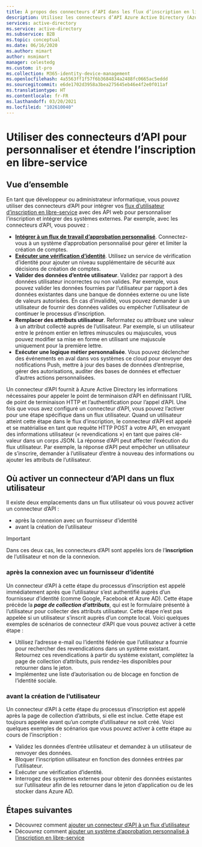 ```yaml
---
title: À propos des connecteurs d’API dans les flux d’inscription en libre-service - Azure AD
description: Utilisez les connecteurs d’API Azure Active Directory (Azure AD) pour personnaliser et étendre vos flux d’utilisateurs d’inscription en libre-service à l’aide d’API web.
services: active-directory
ms.service: active-directory
ms.subservice: B2B
ms.topic: conceptual
ms.date: 06/16/2020
ms.author: mimart
author: msmimart
manager: celestedg
ms.custom: it-pro
ms.collection: M365-identity-device-management
ms.openlocfilehash: 4a5563ff1f57f6b3684834a2488fc0665ac5eddd
ms.sourcegitcommit: e6de1702d3958a3bea275645eb46e4f2e0f011af
ms.translationtype: HT
ms.contentlocale: fr-FR
ms.lasthandoff: 03/20/2021
ms.locfileid: "102610040"
---
```

# <a name="use-api-connectors-to-customize-and-extend-self-service-sign-up"></a>Utiliser des connecteurs d’API pour personnaliser et étendre l’inscription en libre-service 

## <a name="overview"></a>Vue d’ensemble 
En tant que développeur ou administrateur informatique, vous pouvez utiliser des connecteurs d’API pour intégrer vos [flux d’utilisateur d’inscription en libre-service](self-service-sign-up-overview.md) avec des API web pour personnaliser l’inscription et intégrer des systèmes externes. Par exemple, avec les connecteurs d’API, vous pouvez :

- [**Intégrer à un flux de travail d’approbation personnalisé**](self-service-sign-up-add-approvals.md). Connectez-vous à un système d’approbation personnalisé pour gérer et limiter la création de comptes.
- [**Exécuter une vérification d’identité**](code-samples-self-service-sign-up.md#identity-verification). Utilisez un service de vérification d’identité pour ajouter un niveau supplémentaire de sécurité aux décisions de création de comptes.
- **Valider des données d’entrée utilisateur**. Validez par rapport à des données utilisateur incorrectes ou non valides. Par exemple, vous pouvez valider les données fournies par l’utilisateur par rapport à des données existantes dans une banque de données externe ou une liste de valeurs autorisées. En cas d’invalidité, vous pouvez demander à un utilisateur de fournir des données valides ou empêcher l’utilisateur de continuer le processus d’inscription.
- **Remplacer des attributs utilisateur**. Reformatez ou attribuez une valeur à un attribut collecté auprès de l’utilisateur. Par exemple, si un utilisateur entre le prénom entier en lettres minuscules ou majuscules, vous pouvez modifier sa mise en forme en utilisant une majuscule uniquement pour la première lettre. 
- **Exécuter une logique métier personnalisée**. Vous pouvez déclencher des événements en aval dans vos systèmes ce cloud pour envoyer des notifications Push, mettre à jour des bases de données d’entreprise, gérer des autorisations, auditer des bases de données et effectuer d’autres actions personnalisées.

Un connecteur d’API fournit à Azure Active Directory les informations nécessaires pour appeler le point de terminaison d’API en définissant l’URL de point de terminaison HTTP et l’authentification pour l’appel d’API. Une fois que vous avez configuré un connecteur d’API, vous pouvez l’activer pour une étape spécifique dans un flux utilisateur. Quand un utilisateur atteint cette étape dans le flux d’inscription, le connecteur d’API est appelé et se matérialise en tant que requête HTTP POST à votre API, en envoyant des informations utilisateur (« revendications ») en tant que paires clé-valeur dans un corps JSON. La réponse d’API peut affecter l’exécution du flux utilisateur. Par exemple, la réponse d’API peut empêcher un utilisateur de s’inscrire, demander à l’utilisateur d’entre à nouveau des informations ou ajouter les attributs de l’utilisateur.

## <a name="where-you-can-enable-an-api-connector-in-a-user-flow"></a>Où activer un connecteur d’API dans un flux utilisateur

Il existe deux emplacements dans un flux utilisateur où vous pouvez activer un connecteur d’API :

- après la connexion avec un fournisseur d’identité
- avant la création de l’utilisateur

> [!IMPORTANT]
> Dans ces deux cas, les connecteurs d’API sont appelés lors de l’**inscription** de l’utilisateur et non de la connexion.

### <a name="after-signing-in-with-an-identity-provider"></a>après la connexion avec un fournisseur d’identité

Un connecteur d’API à cette étape du processus d’inscription est appelé immédiatement après que l’utilisateur s’est authentifié auprès d’un fournisseur d’identité (comme Google, Facebook et Azure AD). Cette étape précède la ***page de collection d’attributs***, qui est le formulaire présenté à l’utilisateur pour collecter des attributs utilisateur. Cette étape n’est pas appelée si un utilisateur s’inscrit auprès d’un compte local. Voici quelques exemples de scénarios de connecteur d’API que vous pouvez activer à cette étape :

- Utilisez l’adresse e-mail ou l’identité fédérée que l’utilisateur a fournie pour rechercher des revendications dans un système existant. Retournez ces revendications à partir du système existant, complétez la page de collection d’attributs, puis rendez-les disponibles pour retourner dans le jeton.
- Implémentez une liste d’autorisation ou de blocage en fonction de l’identité sociale.

### <a name="before-creating-the-user"></a>avant la création de l’utilisateur

Un connecteur d’API à cette étape du processus d’inscription est appelé après la page de collection d’attributs, si elle est inclue. Cette étape est toujours appelée avant qu’un compte d’utilisateur ne soit créé. Voici quelques exemples de scénarios que vous pouvez activer à cette étape au cours de l’inscription :

- Validez les données d’entrée utilisateur et demandez à un utilisateur de renvoyer des données.
- Bloquer l’inscription utilisateur en fonction des données entrées par l’utilisateur.
- Exécuter une vérification d’identité.
- Interrogez des systèmes externes pour obtenir des données existantes sur l’utilisateur afin de les retourner dans le jeton d’application ou de les stocker dans Azure AD.

## <a name="next-steps"></a>Étapes suivantes
- Découvrez comment [ajouter un connecteur d’API à un flux d’utilisateur](self-service-sign-up-add-api-connector.md)
- Découvrez comment [ajouter un système d’approbation personnalisé à l’inscription en libre-service](self-service-sign-up-add-approvals.md)